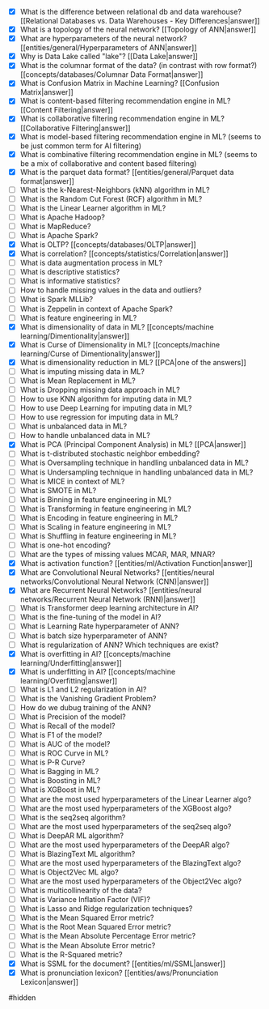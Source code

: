 - [x] What is the difference between relational db and data warehouse? [[Relational Databases vs. Data Warehouses - Key Differences|answer]]
- [x] What is a topology of the neural network? [[Topology of ANN|answer]]
- [x] What are hyperparameters of the neural network? [[entities/general/Hyperparameters of ANN|answer]]
- [x] Why is Data Lake called "lake"? [[Data Lake|answer]]
- [x] What is the columnar format of the data? (in contrast with row format?) [[concepts/databases/Columnar Data Format|answer]]
- [x] What is Confusion Matrix in Machine Learning? [[Confusion Matrix|answer]]
- [x] What is content-based filtering recommendation engine in ML? [[Content Filtering|answer]]
- [x] What is collaborative filtering recommendation engine in ML? [[Collaborative Filtering|answer]]
- [x] What is model-based filtering recommendation engine in ML? (seems to be just common term for AI filtering)
- [x] What is combinative filtering recommendation engine in ML? (seems to be a mix of collaborative and content based filtering)
- [x] What is the parquet data format? [[entities/general/Parquet data format|answer]]
- [ ] What is the k-Nearest-Neighbors (kNN) algorithm in ML?
- [ ] What is the Random Cut Forest (RCF) algorithm in ML?
- [ ] What is the Linear Learner algorithm in ML?
- [ ] What is Apache Hadoop?
- [ ] What is MapReduce?
- [ ] What is Apache Spark?
- [x] What is OLTP? [[concepts/databases/OLTP|answer]]
- [x] What is correlation? [[concepts/statistics/Correlation|answer]]
- [ ] What is data augmentation process in ML?
- [ ] What is descriptive statistics?
- [ ] What is informative statistics?
- [ ] How to handle missing values in the data and outliers?
- [ ] What is Spark MLLib?
- [ ] What is Zeppelin in context of Apache Spark?
- [ ] What is feature engineering in ML?
- [x] What is dimensionality of data in ML? [[concepts/machine learning/Dimentionality|answer]]
- [x] What is Curse of Dimensionality in ML? [[concepts/machine learning/Curse of Dimentionality|answer]]
- [x] What is dimensionality reduction in ML? [[PCA|one of the answers]]
- [ ] What is imputing missing data in ML?
- [ ] What is Mean Replacement in ML?
- [ ] What is Dropping missing data approach in ML?
- [ ] How to use KNN algorithm for imputing data in ML?
- [ ] How to use Deep Learning for imputing data in ML?
- [ ] How to use regression for imputing data in ML?
- [ ] What is unbalanced data in ML?
- [ ] How to handle unbalanced data in ML?
- [x] What is PCA (Principal Component Analysis) in ML? [[PCA|answer]]
- [ ] What is t-distributed stochastic neighbor embedding?
- [ ] What is Oversampling technique in handling unbalanced data in ML?
- [ ] What is Undersampling technique in handling unbalanced data in ML?
- [ ] What is MICE in context of ML?
- [ ] What is SMOTE in ML?
- [ ] What is Binning in feature engineering in ML?
- [ ] What is Transforming in feature engineering in ML?
- [ ] What is Encoding in feature engineering in ML?
- [ ] What is Scaling in feature engineering in ML?
- [ ] What is Shuffling in feature engineering in ML?
- [ ] What is one-hot encoding?
- [ ] What are the types of missing values MCAR, MAR, MNAR?
- [x] What is activation function? [[entities/ml/Activation Function|answer]]
- [x] What are Convolutional Neural Networks? [[entities/neural networks/Convolutional Neural Network (CNN)|answer]]
- [x] What are Recurrent Neural Networks? [[entities/neural networks/Recurrent Neural Network (RNN)|answer]]
- [ ] What is Transformer deep learning architecture in AI?
- [ ] What is the fine-tuning of the model in AI?
- [ ] What is Learning Rate hyperparameter of ANN?
- [ ] What is batch size hyperparameter of ANN?
- [ ] What is regularization of ANN? Which techniques are exist?
- [x] What is overfitting in AI? [[concepts/machine learning/Underfitting|answer]]
- [x] What is underfitting in AI? [[concepts/machine learning/Overfitting|answer]]
- [ ] What is L1 and L2 regularization in AI?
- [ ] What is the Vanishing Gradient Problem?
- [ ] How do we dubug training of the ANN?
- [ ] What is Precision of the model?
- [ ] What is Recall of the model?
- [ ] What is F1 of the model?
- [ ] What is AUC of the model?
- [ ] What is ROC Curve in ML?
- [ ] What is P-R Curve?
- [ ] What is Bagging in ML?
- [ ] What is Boosting in ML?
- [ ] What is XGBoost in ML?
- [ ] What are the most used hyperparameters of the Linear Learner algo?
- [ ] What are the most used hyperparameters of the XGBoost algo?
- [ ] What is the seq2seq algorithm?
- [ ] What are the most used hyperparameters of the seq2seq algo?
- [ ] What is DeepAR ML algorithm?
- [ ] What are the most used hyperparameters of the DeepAR algo?
- [ ] What is BlazingText ML algorithm?
- [ ] What are the most used hyperparameters of the BlazingText algo?
- [ ] What is Object2Vec ML algo?
- [ ] What are the most used hyperparameters of the Object2Vec algo?
- [ ] What is multicollinearity of the data?
- [ ] What is Variance Inflation Factor (VIF)?
- [ ] What is Lasso and Ridge regularization techniques?
- [ ] What is the Mean Squared Error metric?
- [ ] What is the Root Mean Squared Error metric?
- [ ] What is the Mean Absolute Percentage Error metric?
- [ ] What is the Mean Absolute Error metric?
- [ ] What is the R-Squared metric?
- [x] What is SSML for the document? [[entities/ml/SSML|answer]]
- [x] What is pronunciation lexicon? [[entities/aws/Pronunciation Lexicon|answer]]

#hidden